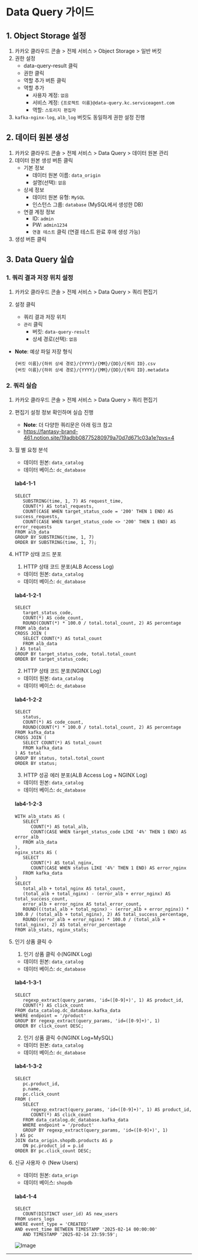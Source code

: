 # Data Query 가이드

## 1. Object Storage 설정
1. 카카오 클라우드 콘솔 > 전체 서비스 > Object Storage > 일반 버킷
2. 권한 설정
   - data-query-result 클릭
   - 권한 클릭
   - 역할 추가 버튼 클릭
   - 역할 추가
      - 사용자 계정: `없음`
      - 서비스 계정: `{프로젝트 이름}@data-query.kc.serviceagent.com`
      - 역할: `스토리지 편집자`
3. `kafka-nginx-log`, `alb_log` 버킷도 동일하게 권한 설정 진행

## 2. 데이터 원본 생성
1. 카카오 클라우드 콘솔 > 전체 서비스 > Data Query > 데이터 원본 관리
2. 데이터 원본 생성 버튼 클릭
   - 기본 정보
      - 데이터 원본 이름: `data_origin`
      - 설명(선택): `없음`
   - 상세 정보
      - 데이터 원본 유형: `MySQL`
      - 인스턴스 그룹: `database` (MySQL에서 생성한 DB)
   - 연결 계정 정보
      - ID: `admin`
      - PW: `admin1234`
      - `연결 테스트` 클릭 (연결 테스트 완료 후에 생성 가능)
4. 생성 버튼 클릭


## 3. Data Query 실습
### 1. 쿼리 결과 저장 위치 설정
1. 카카오 클라우드 콘솔 > 전체 서비스 > Data Query > 쿼리 편집기
2. 설정 클릭
   
   - 쿼리 결과 저장 위치
   - `관리` 클릭
      - 버킷: `data-query-result`
      - 상세 경로(선택): `없음`

- **Note**: 예상 파일 저장 형식
  
  ```
  {버킷 이름}/{하위 상세 경로}/{YYYY}/{MM}/{DD}/{쿼리 ID}.csv
  {버킷 이름}/{하위 상세 경로}/{YYYY}/{MM}/{DD}/{쿼리 ID}.metadata
  ```

### 2. 쿼리 실습
1. 카카오 클라우드 콘솔 > 전체 서비스 > Data Query > 쿼리 편집기
2. 편집기 설정 정보 확인하며 실습 진행
   - **Note**: 더 다양한 쿼리문은 아래 링크 참고
   - https://fantasy-brand-461.notion.site/19adbb08775280979a70d7d671c03a1e?pvs=4
     
3. 월 별 요청 분석
   - 데이터 원본: `data_catalog`
   - 데이터 베이스: `dc_database`
   #### **lab4-1-1**
   ```
   SELECT
      SUBSTRING(time, 1, 7) AS request_time,
      COUNT(*) AS total_requests,
      COUNT(CASE WHEN target_status_code = '200' THEN 1 END) AS success_requests,
      COUNT(CASE WHEN target_status_code <> '200' THEN 1 END) AS error_requests
   FROM alb_data
   GROUP BY SUBSTRING(time, 1, 7)
   ORDER BY SUBSTRING(time, 1, 7);
   ```

4. HTTP 상태 코드 분포
   1. HTTP 상태 코드 분포(ALB Access Log)

   - 데이터 원본: `data_catalog`
   - 데이터 베이스: `dc_database`
   #### **lab4-1-2-1**
   ```
   SELECT 
      target_status_code,
      COUNT(*) AS code_count,
      ROUND(COUNT(*) * 100.0 / total.total_count, 2) AS percentage
   FROM alb_data
   CROSS JOIN (
      SELECT COUNT(*) AS total_count
      FROM alb_data
   ) AS total
   GROUP BY target_status_code, total.total_count
   ORDER BY target_status_code;
   ```


   2. HTTP 상태 코드 분포(NGINX Log)
   - 데이터 원본: `data_catalog`
   - 데이터 베이스: `dc_database`
   #### **lab4-1-2-2**
   ```
   SELECT 
      status,
      COUNT(*) AS code_count,
      ROUND(COUNT(*) * 100.0 / total.total_count, 2) AS percentage
   FROM kafka_data
   CROSS JOIN (
      SELECT COUNT(*) AS total_count
      FROM kafka_data
   ) AS total
   GROUP BY status, total.total_count
   ORDER BY status; 
   ```


   3. HTTP 성공 에러 분포(ALB Access Log + NGINX Log)
   - 데이터 원본: `data_catalog`
   - 데이터 베이스: `dc_database`
   #### **lab4-1-2-3**
   ```
   WITH alb_stats AS (
      SELECT 
         COUNT(*) AS total_alb,
         COUNT(CASE WHEN target_status_code LIKE '4%' THEN 1 END) AS error_alb
      FROM alb_data
   ),
   nginx_stats AS (
      SELECT 
         COUNT(*) AS total_nginx,
         COUNT(CASE WHEN status LIKE '4%' THEN 1 END) AS error_nginx
      FROM kafka_data
   )
   SELECT 
      total_alb + total_nginx AS total_count,
      (total_alb + total_nginx) - (error_alb + error_nginx) AS total_success_count,
      error_alb + error_nginx AS total_error_count,
      ROUND(((total_alb + total_nginx) - (error_alb + error_nginx)) * 100.0 / (total_alb + total_nginx), 2) AS total_success_percentage,
      ROUND((error_alb + error_nginx) * 100.0 / (total_alb + total_nginx), 2) AS total_error_percentage
   FROM alb_stats, nginx_stats;
   ```



5. 인기 상품 클릭 수
   1. 인기 상품 클릭 수(NGINX Log)

   - 데이터 원본: `data_catalog`
   - 데이터 베이스: `dc_database`
   #### **lab4-1-3-1**
   ```
   SELECT 
      regexp_extract(query_params, 'id=([0-9]+)', 1) AS product_id,
      COUNT(*) AS click_count
   FROM data_catalog.dc_database.kafka_data
   WHERE endpoint = '/product'
   GROUP BY regexp_extract(query_params, 'id=([0-9]+)', 1)
   ORDER BY click_count DESC;
   ```


   2. 인기 상품 클릭 수(NGINX Log+MySQL)
   
   - 데이터 원본: `data_catalog`
   - 데이터 베이스: `dc_database`
   #### **lab4-1-3-2**
   ```
   SELECT 
      pc.product_id,
      p.name,
      pc.click_count
   FROM (
      SELECT 
         regexp_extract(query_params, 'id=([0-9]+)', 1) AS product_id,
         COUNT(*) AS click_count
      FROM data_catalog.dc_database.kafka_data
      WHERE endpoint = '/product'
      GROUP BY regexp_extract(query_params, 'id=([0-9]+)', 1)
   ) AS pc
   JOIN data_origin.shopdb.products AS p
      ON pc.product_id = p.id
   ORDER BY pc.click_count DESC;
   ```




6. 신규 사용자 수 (New Users)
   - 데이터 원본: `data_orign`
   - 데이터 베이스: `shopdb`
   #### **lab4-1-4**
   ```
   SELECT 
      COUNT(DISTINCT user_id) AS new_users
   FROM users_logs
   WHERE event_type = 'CREATED'
   AND event_time BETWEEN TIMESTAMP '2025-02-14 00:00:00'
      AND TIMESTAMP '2025-02-14 23:59:59';
   ```
   ![Image](https://github.com/user-attachments/assets/8016af05-788b-4548-8a60-a47aeae6aff4)

---
